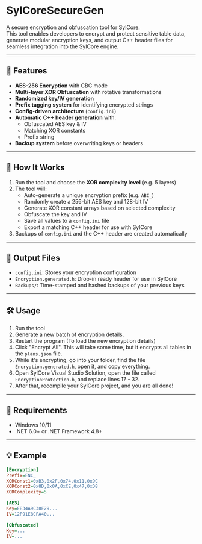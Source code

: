 # SylCoreSecureGen

A secure encryption and obfuscation tool for [SylCore](https://github.com/SylCore/SylCore-WoTLK).  
This tool enables developers to encrypt and protect sensitive table data, generate modular encryption keys, and output C++ header files for seamless integration into the SylCore engine.

---

## 🔐 Features

- **AES-256 Encryption** with CBC mode
- **Multi-layer XOR Obfuscation** with rotative transformations
- **Randomized key/IV generation**
- **Prefix tagging system** for identifying encrypted strings
- **Config-driven architecture** (`config.ini`)
- **Automatic C++ header generation** with:
  - Obfuscated AES key & IV
  - Matching XOR constants
  - Prefix string
- **Backup system** before overwriting keys or headers

---

## 🧠 How It Works

1. Run the tool and choose the **XOR complexity level** (e.g. 5 layers)
2. The tool will:
   - Auto-generate a unique encryption prefix (e.g. `ABC_`)
   - Randomly create a 256-bit AES key and 128-bit IV
   - Generate XOR constant arrays based on selected complexity
   - Obfuscate the key and IV
   - Save all values to a `config.ini` file
   - Export a matching C++ header for use with SylCore
3. Backups of `config.ini` and the C++ header are created automatically

---

## 📂 Output Files

- `config.ini`: Stores your encryption configuration
- `Encryption.generated.h`: Drop-in ready header for use in SylCore
- `Backups/`: Time-stamped and hashed backups of your previous keys

---

## 🛠 Usage

1. Run the tool
2. Generate a new batch of encryption details.
3. Restart the program (To load the new encryption details)
4. Click "Encrypt All". This will take some time, but it encrypts all tables in the `plans.json` file.
5. While it's encrypting, go into your folder, find the file `Encryption.generated.h`, open it, and copy everything.
6. Open SylCore Visual Studio Solution, open the file called `EncryptionProtection.h`, and replace lines 17 - 32.
7. After that, recompile your SylCore project, and you are all done!

---

## 🧰 Requirements

- Windows 10/11
- .NET 6.0+ or .NET Framework 4.8+

---

## 💡 Example

```ini
[Encryption]
Prefix=ENC_
XORConst1=0xB3,0x2F,0x74,0x11,0x9C
XORConst2=0x8D,0x0A,0xCE,0x47,0xD8
XORComplexity=5

[AES]
Key=FE34A9C38F29...
IV=12F91E8CFA40...

[Obfuscated]
Key=...
IV=...

